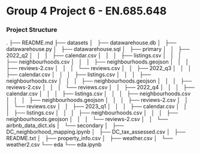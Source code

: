 # Group 4 Project 6 - EN.685.648

### Project Structure
.
├── README.md
├── datasets
│   ├── datawarehouse.db
│   ├── datawarehouse.py
│   ├── datawarehouse.sql
│   ├── primary
│   │   ├── 2022_q2
│   │   │   ├── calendar.csv
│   │   │   ├── listings.csv
│   │   │   ├── neighbourhoods.csv
│   │   │   ├── neighbourhoods.geojson
│   │   │   ├── reviews-2.csv
│   │   │   └── reviews.csv
│   │   ├── 2022_q3
│   │   │   ├── calendar.csv
│   │   │   ├── listings.csv
│   │   │   ├── neighbourhoods.csv
│   │   │   ├── neighbourhoods.geojson
│   │   │   ├── reviews-2.csv
│   │   │   └── reviews.csv
│   │   ├── 2022_q4
│   │   │   ├── calendar.csv
│   │   │   ├── listings.csv
│   │   │   ├── neighbourhoods.csv
│   │   │   ├── neighbourhoods.geojson
│   │   │   ├── reviews-2.csv
│   │   │   └── reviews.csv
│   │   ├── 2023_q1
│   │   │   ├── calendar.csv
│   │   │   ├── listings.csv
│   │   │   ├── neighbourhoods.csv
│   │   │   ├── neighbourhoods.geojson
│   │   │   └── reviews-2.csv
│   │   └── airbnb_data_dict.xls
│   └── secondary
│       ├── DC_neighborhood_mapping.ipynb
│       ├── DC_tax_assessed.csv
│       ├── README.txt
│       ├── property_info.csv
│       ├── weather.csv
│       └── weather2.csv
└── eda
    └── eda.ipynb


